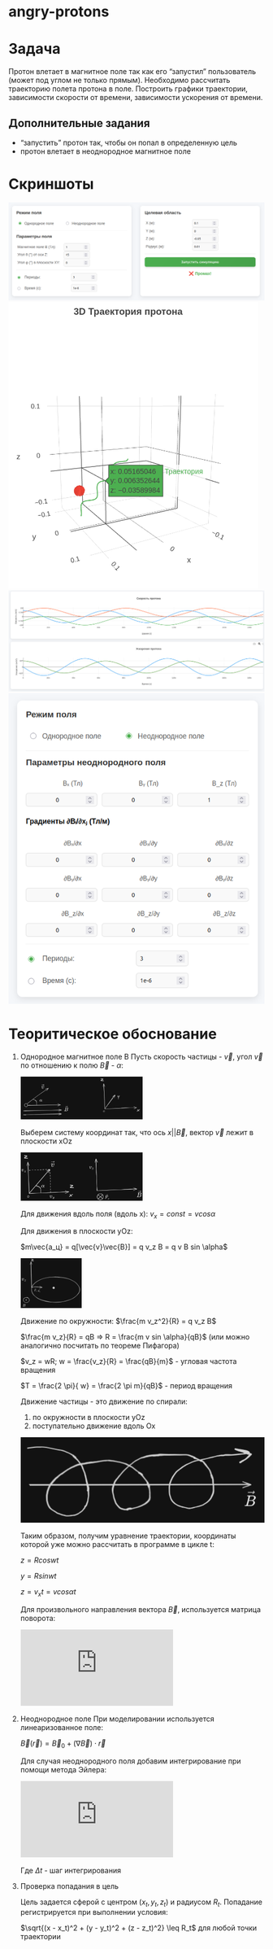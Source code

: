 # angry-protons

# Задача
Протон влетает в магнитное поле так как его “запустил” пользователь (может под углом
не только прямым). Необходимо рассчитать траекторию полета протона в поле.
Построить графики траектории, зависимости скорости от времени, зависимости
ускорения от времени.

## Дополнительные задания
- “запустить” протон так, чтобы он попал в определенную цель
- протон влетает в неоднородное магнитное поле

# Скриншоты
![alt text](screenshots/image.png)
![alt text](screenshots/image2.png)
![alt text](screenshots/image3.png)
![alt text](screenshots/image4.png)

# Теоритическое обоснование
1) Однородное магнитное поле B
    Пусть скорость частицы - $\vec{v}$, угол $\vec{v}$ по отношению к полю $\vec{B}$ - $\alpha$:

    <img src="screenshots/teor1.png" alt="Теоретическое обоснование 1" width="50%">

    Выберем систему координат так, что ось $x || \vec{B}$, вектор $\vec{v}$ лежит в плоскости xOz

    <img src="screenshots/teor2.png" alt="Теоретическое обоснование 2" width="50%">

    Для движения вдоль поля (вдоль x):
    $v_x = const = v cos \alpha$

    Для движения в плоскости yOz:

    $m\vec{a_ц} = q[\vec{v}\vec{B}] = q v_z B = q v B sin \alpha$

    <img src="screenshots/teor3.png" alt="Теоретическое обоснование 3" width="25%">

    Движение по окружности: $\frac{m v_z^2}{R} = q v_z B$

    $\frac{m v_z}{R} = qB => R = \frac{m v sin \alpha}{qB}$ (или можно аналогично посчитать по теореме Пифагора)

    $v_z = wR; w = \frac{v_z}{R} = \frac{qB}{m}$ - угловая частота вращения

    $T = \frac{2 \pi}{ w} = \frac{2 \pi m}{qB}$ - период вращения

    Движение частицы - это движение по спирали:

    1) по окружности в плоскости yOz
    2) поступательно движение вдоль Ox

    ![alt text](screenshots/teor4.png)

    Таким образом, получим уравнение траектории, координаты которой уже можно рассчитать в программе в цикле t:

    $z = R cos wt$

    $y = R sin wt$

    $z = v_xt = v cos \alpha t$

    Для произвольного направления вектора $\vec{B}$, используется матрица поворота:

    ![Rotation Matrix](https://latex.codecogs.com/png.latex?%5Cdpi%7B120%7D%20%5Cbg_white%20R%28%5Ctheta%2C%5Cphi%29%20%3D%20%5Cbegin%7Bpmatrix%7D%20%5Ccos%5Cphi%20%5Ccos%5Ctheta%20%26%20-%5Csin%5Cphi%20%26%20%5Ccos%5Cphi%20%5Csin%5Ctheta%20%5C%5C%20%5Csin%5Cphi%20%5Ccos%5Ctheta%20%26%20%5Ccos%5Cphi%20%26%20%5Csin%5Cphi%20%5Csin%5Ctheta%20%5C%5C%20-%5Csin%5Ctheta%20%26%200%20%26%20%5Ccos%5Ctheta%20%5Cend%7Bpmatrix%7D)

2) Неоднородное поле
    При моделировании используется линеаризованное поле:

    $\vec{B}(\vec{r}) = \vec{B}_0 + (\nabla\vec{B})\cdot\vec{r}$

    Для случая неоднородного поля добавим интегрирование при помощи метода Эйлера:

    ![Euler Method](https://latex.codecogs.com/png.latex?%5Cdpi%7B120%7D%20%5Cbg_white%20%5Cbegin%7Baligned%7D%5Cvec%7Ba%7D_n%20%26%3D%20%5Cfrac%7Bq%7D%7Bm%7D%28%5Cvec%7Bv%7D_n%20%5Ctimes%20%5Cvec%7BB%7D%28%5Cvec%7Br%7D_n%29%29%20%5C%5C%20%5Cvec%7Bv%7D_%7Bn%2B1%7D%20%26%3D%20%5Cvec%7Bv%7D_n%20%2B%20%5Cvec%7Ba%7D_n%20%5CDelta%20t%20%5C%5C%20%5Cvec%7Br%7D_%7Bn%2B1%7D%20%26%3D%20%5Cvec%7Br%7D_n%20%2B%20%5Cvec%7Bv%7D_n%20%5CDelta%20t%20%5Cend%7Baligned%7D)

    Где $\Delta t$ - шаг интегрирования

3) Проверка попадания в цель

    Цель задается сферой с центром $(x_t, y_t, z_t)$ и радиусом $R_t$. Попадание регистрируется при выполнении условия:

    $\sqrt{(x - x_t)^2 + (y - y_t)^2 + (z - z_t)^2} \leq R_t$ для любой точки траектории
